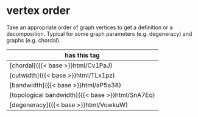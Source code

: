 # vertex order

Take an appropriate order of graph vertices to get a definition or a decomposition. Typical for some graph parameters (e.g. degeneracy) and graphs (e.g. chordal).

| has this tag |
| --- |
| [chordal]({{< base >}}html/Cv1PaJ) |
| [cutwidth]({{< base >}}html/TLx1pz) |
| [bandwidth]({{< base >}}html/aP5a38) |
| [topological bandwidth]({{< base >}}html/SnA7Eq) |
| [degeneracy]({{< base >}}html/VowkuW) |